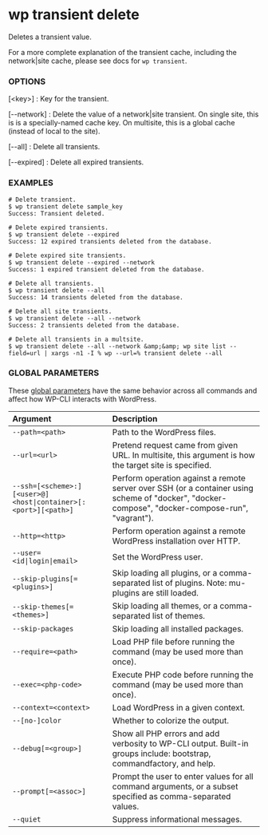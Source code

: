 # wp transient delete

Deletes a transient value.

For a more complete explanation of the transient cache, including the network|site cache, please see docs for `wp transient`.

### OPTIONS

[&lt;key&gt;]
: Key for the transient.

[\--network]
: Delete the value of a network|site transient. On single site, this is is a specially-named cache key. On multisite, this is a global cache (instead of local to the site).

[\--all]
: Delete all transients.

[\--expired]
: Delete all expired transients.

### EXAMPLES

    # Delete transient.
    $ wp transient delete sample_key
    Success: Transient deleted.

    # Delete expired transients.
    $ wp transient delete --expired
    Success: 12 expired transients deleted from the database.

    # Delete expired site transients.
    $ wp transient delete --expired --network
    Success: 1 expired transient deleted from the database.

    # Delete all transients.
    $ wp transient delete --all
    Success: 14 transients deleted from the database.

    # Delete all site transients.
    $ wp transient delete --all --network
    Success: 2 transients deleted from the database.

    # Delete all transients in a multsite.
    $ wp transient delete --all --network &amp;&amp; wp site list --field=url | xargs -n1 -I % wp --url=% transient delete --all

### GLOBAL PARAMETERS

These [global parameters](https://make.wordpress.org/cli/handbook/config/) have the same behavior across all commands and affect how WP-CLI interacts with WordPress.

| **Argument**    | **Description**              |
|:----------------|:-----------------------------|
| `--path=<path>` | Path to the WordPress files. |
| `--url=<url>` | Pretend request came from given URL. In multisite, this argument is how the target site is specified. |
| `--ssh=[<scheme>:][<user>@]<host\|container>[:<port>][<path>]` | Perform operation against a remote server over SSH (or a container using scheme of "docker", "docker-compose", "docker-compose-run", "vagrant"). |
| `--http=<http>` | Perform operation against a remote WordPress installation over HTTP. |
| `--user=<id\|login\|email>` | Set the WordPress user. |
| `--skip-plugins[=<plugins>]` | Skip loading all plugins, or a comma-separated list of plugins. Note: mu-plugins are still loaded. |
| `--skip-themes[=<themes>]` | Skip loading all themes, or a comma-separated list of themes. |
| `--skip-packages` | Skip loading all installed packages. |
| `--require=<path>` | Load PHP file before running the command (may be used more than once). |
| `--exec=<php-code>` | Execute PHP code before running the command (may be used more than once). |
| `--context=<context>` | Load WordPress in a given context. |
| `--[no-]color` | Whether to colorize the output. |
| `--debug[=<group>]` | Show all PHP errors and add verbosity to WP-CLI output. Built-in groups include: bootstrap, commandfactory, and help. |
| `--prompt[=<assoc>]` | Prompt the user to enter values for all command arguments, or a subset specified as comma-separated values. |
| `--quiet` | Suppress informational messages. |
